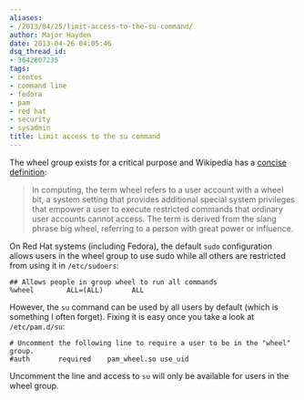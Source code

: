 ```yaml
---
aliases:
- /2013/04/25/limit-access-to-the-su-command/
author: Major Hayden
date: 2013-04-26 04:05:46
dsq_thread_id:
- 3642807235
tags:
- centos
- command line
- fedora
- pam
- red hat
- security
- sysadmin
title: Limit access to the su command
---
```


The wheel group exists for a critical purpose and Wikipedia has a [concise definition][1]:

> In computing, the term wheel refers to a user account with a wheel bit, a system setting that provides additional special system privileges that empower a user to execute restricted commands that ordinary user accounts cannot access. The term is derived from the slang phrase big wheel, referring to a person with great power or influence. 

On Red Hat systems (including Fedora), the default `sudo` configuration allows users in the wheel group to use sudo while all others are restricted from using it in `/etc/sudoers`:

```
## Allows people in group wheel to run all commands
%wheel        ALL=(ALL)       ALL
```


However, the `su` command can be used by all users by default (which is something I often forget). Fixing it is easy once you take a look at `/etc/pam.d/su`:

```
# Uncomment the following line to require a user to be in the "wheel" group.
#auth		required	pam_wheel.so use_uid
```


Uncomment the line and access to `su` will only be available for users in the wheel group.

 [1]: http://en.wikipedia.org/wiki/Wheel_(Unix_term)